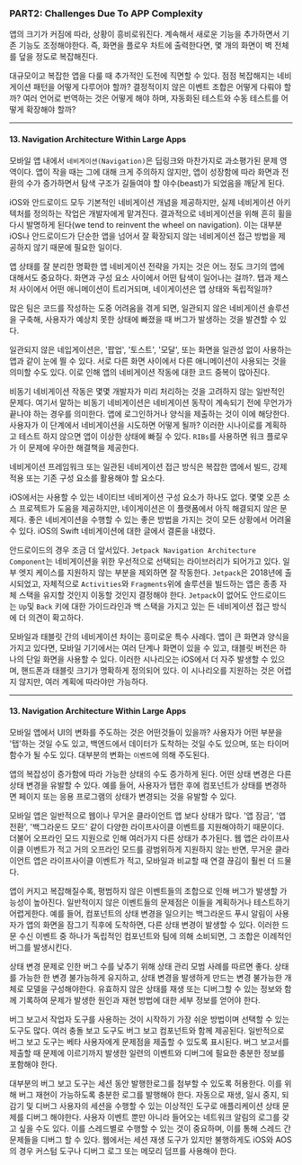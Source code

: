 ### PART2: Challenges Due To APP Complexity

앱의 크기가 커짐에 따라, 상황이 흥비로워진다. 계속해서 새로운 기능을 추가하면서 기존 기능도 조정해야한다. 즉, 화면을 플로우 차트에 출력한다면, 몇 개의 화면이 벽 전체를 덮을 정도로 복잡해진다. 

대규모이고 복잡한 앱을 다룰 때 추가적인 도전에 직면할 수 있다. 점점 복잡해지는 네비게이션 패턴을 어떻게 다루어야 할까? 결정적이지 않은 이벤트 조합은 어떻게 다뤄야 할까? 여러 언어로 번역하는 것은 어떻게 해야 하며, 자동화된 테스트와 수동 테스트를 어떻게 확장해야 할까?

---

#### 13. Navigation Architecture Within Large Apps

모바일 앱 내에서 `네비게이션(Navigation)`은 딥링크와 마찬가지로 과소평가된 문제 영역이다. 앱이 작을 때는 그에 대해 크게 주의하지 않지만, 앱이 성장함에 따라 화면과 전환의 수가 증가하면서 탐색 구조가 길들여야 할 야수(beast)가 되었음을 깨닫게 된다. 

iOS와 안드로이드 모두 기본적인 네비게이션 개념을 제공하지만, 실제 네비게이션 아키텍처를 정의하는 작업은 개발자에게 맡겨진다. 결과적으로 네비게이션을 위해 흔히 휠을 다시 발명하게 된다(we tend to reinvent the wheel on navigation). 이는 대부분 iOS나 안드로이드가 단순한 앱을 넘어서 잘 확장되지 않는 네비게이션 접근 방법을 제공하지 않기 때문에 필요한 일이다. 

앱 상태를 잘 분리한 명확한 앱 네비게이션 전략을 가지는 것은 어느 정도 크기의 앱에 대해서도 중요하다. 화면과 구성 요소 사이에서 어떤 탐색이 일어나는 걸까?. 탭과 제스처 사이에서 어떤 애니메이션이 트리거되며, 네이게이션은 앱 상태와 독립적일까?

많은 팀은 코드를 작성하는 도중 어려움을 겪게 되면, 일관되지 않은 네비게이션 솔루션을 구축해, 사용자가 예상치 못한 상태에 빠졌을 때 버그가 발생하는 것을 발견할 수 있다. 

일관되지 않은 네입게이션은, '팝업', '토스트', '모달', 또는 화면을 일관성 없이 사용하는 앱과 같이 눈에 띌 수 있다. 서로 다른 화면 사이에서 다른 애니메이션이 사용되는 것을 의미할 수도 있다. 이로 인해 앱의 네비게이션 작동에 대한 코드 중복이 많아진다. 

비동기 네비게이션 작동은 몇몇 개발자가 미리 처리하는 것을 고려하지 않는 일반적인 문제다. 여기서 말하는 비동기 네비게이션은 네비게이션 동작이 계속되기 전에 무언가가 끝나야 하는 경우를 의미한다. 앱에 로그인하거나 양식을 제출하는 것이 이에 해당한다. 사용자가 이 단계에서 네비게이션을 시도하면 어떻게 될까? 이러한 시나이로를 계획하고 테스트 하지 않으면 앱이 이상한 상태에 빠질 수 있다. `RIBs`를 사용하면 워크 플로우가 이 문제에 우아한 해결책을 제공한다. 

네비게이션 프레임워크 또는 일관된 네비게이션 접근 방식은 복잡한 앱에서 빌드, 강제 적용 또는 기존 구성 요소를 활용해야 할 요소다. 

iOS에서는 사용할 수 있는 네이티브 네비게이션 구성 요소가 하나도 없다. 몇몇 오픈 소스 프로젝트가 도움을 제공하지만, 네이게이션은 이 플랫폼에서 아직 해결되지 않은 문제다. 좋은 네비게이션을 수행할 수 있는 좋은 방법을 가지는 것이 모든 상황에서 어려울 수 있다. iOS의 Swift 네비게이션에 대한 글에서 결론을 내렸다. 

안드로이드의 경우 조금 더 앞서있다. `Jetpack Navigation Architecture Component`는 네비게이션을 위한 우선적으로 선택되는 라이브러리가 되어가고 있다. 일부 엣지 케이스를 지원하지 않는 부분을 제외하면 잘 작동한다. `Jetpack`은 2018년에 출시되었고, 자체적으로 `Activities`와 `Fragments`위에 솔루션을 빌드하는 앱은 종종 자체 스택을 유지할 것인지 이동할 것인지 결정해야 한다. `Jetpack`이 없어도 안드로이드는 `Up`및 `Back` 키에 대한 가이드라인과 백 스택을 가지고 있는 든 네비게이션 접근 방식에 더 의견이 확고하다.

모바일과 태블릿 간의 네비게이션 차이는 흥미로운 특수 사례다. 앱이 큰 화면과 양식을 가지고 있다면, 모바일 기기에서는 여러 단계나 화면이 있을 수 있고, 태블릿 버전은 하나의 단일 화면을 사용할 수 있다. 이러한 시나리오는 iOS에서 더 자주 발생할 수 있으며, 핸드폰과 태블릿 크기가 명확하게 정의되어 있다. 이 시나리오를 지원하는 것은 어렵지 않지만, 여러 계획에 따라야만 가능하다.

---

#### 13. Navigation Architecture Within Large Apps

모바일 앱에서 UI의 변화를 주도하는 것은 어떤것들이 있을까? 사용자가 어떤 부분을 '탭'하는 것일 수도 있고, 백엔드에서 데이터가 도착하는 것일 수도 있으며, 또는 타이머 함수가 될 수도 있다. 대부분의 변화는 `이벤트`에 의해 주도된다. 

앱의 복잡성이 증가함에 따라 가능한 상태의 수도 증가하게 된다. 어떤 상태 변경은 다른 상태 변경을 유발할 수 있다. 예를 들어, 사용자가 탭한 후에 컴포넌트가 상태를 변경하면 페이지 또는 응용 프로그램의 상태가 변경되는 것을 유발할 수 있다. 

모바일 앱은 일반적으로 웹이나 무거운 클라이언트 앱 보다 상태가 많다. '앱 잠금', '앱 전환', '백그라운드 모드' 같이 다양한 라이프사이클 이벤트를 지원해야하기 때문이다. 더불어 오프라인 모드 지원으로 인해 여러가지 다른 상태가 추가된다. 웹 앱은 라이프사이클 이벤트가 적고 거의 오프라인 모드를 광범위하게 지원하지 않는 반면, 무거운 클라이언트 앱은 라이프사이클 이벤트가 적고, 모바일과 비교할 때 연결 끊김이 훨씬 더 드물다. 

앱이 커지고 복잡해질수록, 평범하지 않은 이벤트들의 조합으로 인해 버그가 발생할 가능성이 높아진다. 일반적이지 않은 이벤트들의 문제점은 이들을 계획하거나 테스트하기 어렵게한다. 예를 들어, 컴포넌트의 상태 변경을 일으키는 백그라운드 푸시 알림이 사용자가 앱의 화면을 잠그기 직후에 도착하면, 다른 상태 변경이 발생할 수 있다. 이러한 드문 수신 이벤트 중 하나가 독립적인 컴포넌트와 팀에 의해 소비되면, 그 조합은 이례적인 버그를 발생시킨다. 

상태 변경 문제로 인한 버그 수를 낮추기 위해 상태 관리 모범 사례를 따르면 좋다. 상태를 가능한 한 변경 불가능하게 유지하고, 상태 변경을 발생하게 만드는 변경 불가능한 개체로 모델을 구성해야한다. 유효하지 않은 상태를 재생 또는 디버그할 수 있는 정보와 함께 기록하여 문제가 발생한 원인과 재현 방법에 대한 세부 정보를 얻어야 한다. 

버그 보고서 작업자 도구를 사용하는 것이 시작하기 가장 쉬운 방법이며 선택할 수 있는 도구도 많다. 여러 충돌 보고 도구도 버그 보고 컴포넌트와 함께 제공된다. 일반적으로 버그 보고 도구는 베타 사용자에게 문제점을 제출할 수 있도록 표시된다. 버그 보고서를 제출할 때 문제에 이르기까지 발생한 일련의 이벤트와 디버그에 필요한 충분한 정보를 포함해야 한다. 

대부분의 버그 보고 도구는 세션 동안 발행한로그를 첨부할 수 있도록 허용한다. 이를 위해 버그 재현이 가능하도록 충분한 로그를 발행해야 한다. 자동으로 재생, 일시 중지, 되감기 및 디버그 사용자의 세션을 수행할 수 있는 이상적인 도구로 애플리케이션 상태 문제를 디버그 해야한다. 사용자 이벤트 뿐만 아니라 들어오는 네트워크 알림의 로그를 갖고 싶을 수도 있다. 이를 스레드별로 수행할 수 있는 것이 중요하며, 이를 통해 스레드 간 문제들을 디버그 할 수 있다. 웹에서는 세션 재생 도구가 있지만 불행하게도 iOS와 AOS의 경우 커스텀 도구나 디버그 로그 또는 메모리 덤프를 사용해야 한다. 

